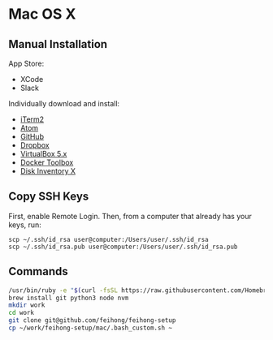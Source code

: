 # Mac OS X

## Manual Installation

App Store:

- XCode
- Slack

Individually download and install: 

- [iTerm2](https://www.iterm2.com/downloads.html)
- [Atom](https://atom.io/download/mac)
- [GitHub](https://desktop.github.com/)
- [Dropbox](https://www.dropbox.com/downloading?os=mac)
- [VirtualBox 5.x](https://www.virtualbox.org/wiki/Downloads)
- [Docker Toolbox](https://www.docker.com/products/docker-toolbox)
- [Disk Inventory X](http://www.derlien.com/)

## Copy SSH Keys

First, enable Remote Login. Then, from a computer that already has your keys, run:

```
scp ~/.ssh/id_rsa user@computer:/Users/user/.ssh/id_rsa
scp ~/.ssh/id_rsa.pub user@computer:/Users/user/.ssh/id_rsa.pub
```

## Commands

```bash
/usr/bin/ruby -e "$(curl -fsSL https://raw.githubusercontent.com/Homebrew/install/master/install)"
brew install git python3 node nvm
mkdir work
cd work
git clone git@github.com/feihong/feihong-setup
cp ~/work/feihong-setup/mac/.bash_custom.sh ~
```
